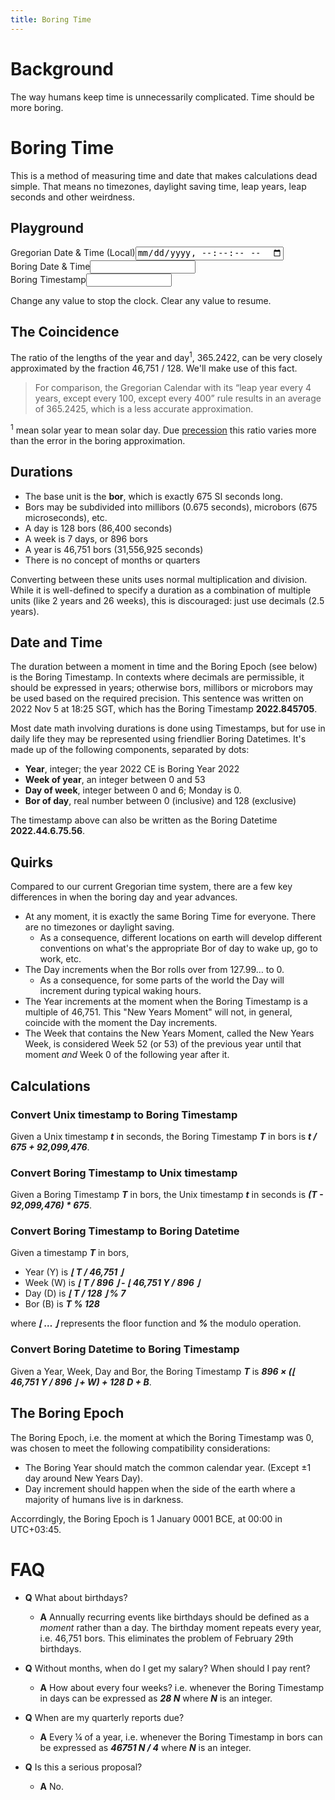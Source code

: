 ```yaml
---
title: Boring Time
---
```


# Background

The way humans keep time is unnecessarily complicated. Time should be more boring.

# Boring Time

This is a method of measuring time and date that makes calculations dead simple. That means no timezones, daylight saving time, leap years, leap seconds and other weirdness.

## Playground

<div class="clock-converter">
  <label>Gregorian Date & Time (Local)<input type='datetime-local' step='1' id='greg' /></label>
  <label>Boring Date & Time<input id='boring' size='18' /></label>
  <label>Boring Timestamp<input id='stamp' size='14' /></label>
</div>

Change any value to stop the clock. Clear any value to resume.

## The Coincidence

The ratio of the lengths of the year and day<sup>1</sup>, 365.2422, can be very closely approximated by the fraction 46,751 / 128. We'll make use of this fact.

> For comparison, the Gregorian Calendar with its “leap year every 4 years, except every 100, except every 400” rule results in an average of 365.2425, which is a less accurate approximation.

<sup>1</sup> mean solar year to mean solar day. Due [precession](https://en.wikipedia.org/wiki/Precession#Astronomy) this ratio varies more than the error in the boring approximation.

## Durations

- The base unit is the **bor**, which is exactly 675 SI seconds long.
- Bors may be subdivided into millibors (0.675 seconds), microbors (675 microseconds), etc.
- A day is 128 bors (86,400 seconds)
- A week is 7 days, or 896 bors
- A year is 46,751 bors (31,556,925 seconds)
- There is no concept of months or quarters

Converting between these units uses normal multiplication and division. While it is well-defined to specify a duration as a combination of multiple units (like 2 years and 26 weeks), this is discouraged: just use decimals (2.5 years). 

## Date and Time

The duration between a moment in time and the Boring Epoch (see below) is the Boring Timestamp. In contexts where decimals are permissible, it should be expressed in years; otherwise bors, millibors or microbors may be used based on the required precision. This sentence was written on 2022 Nov 5 at 18:25 SGT, which has the Boring Timestamp **2022.845705**.

Most date math involving durations is done using Timestamps, but for use in daily life they may be represented using friendlier Boring Datetimes. It's made up of the following components, separated by dots:

- **Year**, integer; the year 2022 CE is Boring Year 2022
- **Week of year**, an integer between 0 and 53
- **Day of week**, integer between 0 and 6; Monday is 0.
- **Bor of day**, real number between 0 (inclusive) and 128 (exclusive)

The timestamp above can also be written as the Boring Datetime **2022.44.6.75.56**.

## Quirks

Compared to our current Gregorian time system, there are a few key differences in when the boring day and year advances.

- At any moment, it is exactly the same Boring Time for everyone. There are no timezones or daylight saving.
  - As a consequence, different locations on earth will develop different conventions on what's the appropriate Bor of day to wake up, go to work, etc.
- The Day increments when the Bor rolls over from 127.99… to 0.
  - As a consequence, for some parts of the world the Day will increment during typical waking hours.
- The Year increments at the moment when the Boring Timestamp is a multiple of 46,751. This "New Years Moment" will not, in general, coincide with the moment the Day increments.
- The Week that contains the New Years Moment, called the New Years Week, is considered Week 52 (or 53) of the previous year until that moment _and_ Week 0 of the following year after it.

## Calculations

### Convert Unix timestamp to Boring Timestamp
Given a Unix timestamp ***t*** in seconds, the Boring Timestamp ***T*** in bors is ***t / 675 + 92,099,476***.

### Convert Boring Timestamp to Unix timestamp
Given a Boring Timestamp ***T*** in bors, the Unix timestamp ***t*** in seconds is ***(T - 92,099,476) * 675***.

### Convert Boring Timestamp to Boring Datetime

Given a timestamp ***T*** in bors,
- Year (Y) is ***⌊ T / 46,751 ⌋***
- Week (W) is ***⌊ T / 896 ⌋ - ⌊ 46,751 Y / 896 ⌋***
- Day (D) is ***⌊ T / 128 ⌋ % 7***
- Bor (B) is ***T % 128***

where ***⌊ … ⌋*** represents the floor function and ***%*** the modulo operation.

### Convert Boring Datetime to Boring Timestamp

Given a Year, Week, Day and Bor, the Boring Timestamp ***T*** is ***896 × (⌊ 46,751 Y / 896 ⌋ + W) + 128 D + B***.

## The Boring Epoch

The Boring Epoch, i.e. the moment at which the Boring Timestamp was 0, was chosen to meet the following compatibility considerations:

- The Boring Year should match the common calendar year. (Except ±1 day around New Years Day).
- Day increment should happen when the side of the earth where a majority of humans live is in darkness.

Accorrdingly, the Boring Epoch is 1 January 0001 BCE, at 00:00 in UTC+03:45.

# FAQ

- **Q** What about birthdays?
  - **A** Annually recurring events like birthdays should be defined as a *moment* rather than a day. The birthday moment repeats every year, i.e. 46,751 bors. This eliminates the problem of February 29th birthdays.

- **Q** Without months, when do I get my salary? When should I pay rent?
  - **A** How about every four weeks? i.e. whenever the Boring Timestamp in days can be expressed as ***28 N*** where ***N*** is an integer.

- **Q** When are my quarterly reports due?
  - **A** Every ¼ of a year, i.e. whenever the Boring Timestamp in bors can be expressed as ***46751 N / 4*** where ***N*** is an integer.

- **Q** Is this a serious proposal?
  - **A** No.

<style>
  .clock-converter {
    display: flex;
    flex-flow: row wrap;
    align-items: flex-start;
    justify-content: stretch;
  }
</style>

<script>
    document.querySelector('#greg').addEventListener('input', onGreg);
    document.querySelector('#stamp').addEventListener('input', onStamp);
    document.querySelector('#boring').addEventListener('input', onBoring);
    
    const epochT = 92099476;
    const yearBor = 46751;
    const borMs = 675000;
    const mBorMs = borMs / 1000;
    
    let gregTimer = null;
    let stampTimer = null;
    let boringTimer = null;
    function setNowGreg() {
      const d = new Date();
      const greg = d.toISOString().substr(0, 19);
      document.querySelector('#greg').value = greg;
      gregTimer = setTimeout(setNowGreg, 1000 - d.getTime() % 1000);
    }

    function setNowStamp() {
      const t = Date.now();
      const T = t / borMs + epochT;

      putStamp(T);
      const scale = 1e8 / (yearBor * borMs);
      const delay = Math.round(t * scale + 0.5) / scale - t;
      stampTimer = setTimeout(setNowStamp, delay);
    }

    function setNowBoring() {
      const t = Date.now();
      const T = t / borMs + epochT;
      putBoring(T);
      boringTimer = setTimeout(setNowBoring, mBorMs - t % mBorMs);
    }

    function startClock() {
      setNowBoring();
      setNowStamp();
      setNowGreg();
    }

    function stopClock() {
      clearTimeout(gregTimer);
      clearTimeout(stampTimer);
      clearTimeout(boringTimer);
    }

    function onGreg(event) {
      if (!event.target.value) {
        startClock();
        return;
      }
      stopClock();
      const t = Date.parse(event.target.value);
      const T = t / borMs + epochT;
      putStamp(T);
      putBoring(T);
    }

    function onBoring(event) {
      if (!event.target.value) {
        startClock();
        return;
      }
      stopClock();
      let [Y, W, D, B, frac] = event.target.value.split('.')
          .map(function (c) { return parseInt(c); });
      if (frac) B = parseFloat(B + '.' + frac);
      const T = (Math.floor(Y * yearBor / 896) + W) * 896 + D * 128 + B;
      putGreg(T);
      putBoring(T);
      putStamp(T);
    }

    function onStamp(event) {
      if (!event.target.value) {
        startClock();
        return;
      }
      stopClock();
      const T = parseFloat(event.target.value) * yearBor;
      putGreg(T);
      putBoring(T);
    }
    
    function putStamp(T) {
      document.querySelector('#stamp').value = (T / yearBor).toFixed(8);
    }

    function putBoring(T) {
      const Y = Math.floor(T / yearBor);
      const W = (Math.floor(T / 896) - Math.floor(Y * yearBor / 896))
          .toFixed(0); 
      const D = Math.floor(T / 128) % 7;
      const B = (T % 128).toFixed(3);
      const boring = `${Y}.${W}.${D}.${B}`;
      document.querySelector('#boring').value = boring;
    }

    function putGreg(T) {
      const t = (T - epochT) * borMs;
      const z = new Date().getTimezoneOffset() * 60 * 1000;
      const formatted = new Date(t - z).toISOString().substr(0, 16);
      document.querySelector('#greg').value = formatted;
    }

    startClock();
</script>
